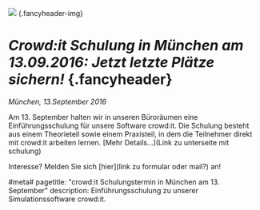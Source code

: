 ![](/img/accurate-bild-3.jpg) {.fancyheader-img}
# *Crowd:it Schulung in München am 13.09.2016: Jetzt letzte Plätze sichern!* {.fancyheader}

*München, 13.September 2016*

Am 13. September halten wir in unseren Büroräumen eine Einführungsschulung für unsere Software crowd:it. Die Schulung besteht aus einem Theorieteil 
sowie einem Praxisteil, in dem die Teilnehmer direkt mit crowd:it arbeiten lernen. 
[Mehr Details...](Link zu unterseite mit schulung)

Interesse? Melden Sie sich [hier](link zu formular oder mail?) an!


#meta#
pagetitle: "crowd:it Schulungstermin in München am 13. September"
description: Einführungsschulung zu unserer Simulationssoftware crowd:it.
